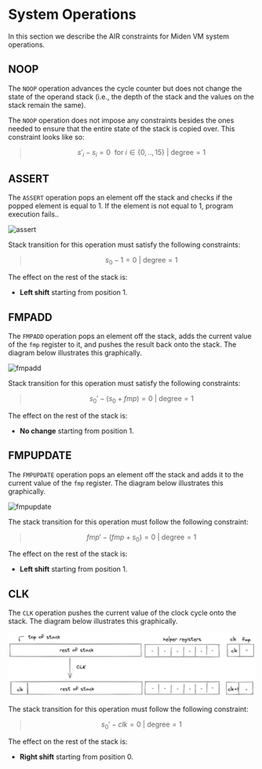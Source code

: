 # System Operations
In this section we describe the AIR constraints for Miden VM system operations.  

## NOOP
The `NOOP` operation advances the cycle counter but does not change the state of the operand stack (i.e., the depth of the stack and the values on the stack remain the same). 

The `NOOP` operation does not impose any constraints besides the ones needed to ensure that the entire state of the stack is copied over. This constraint looks like so:

>$$
s'_i - s_i = 0 \ \text{ for } i \in \{0, .., 15\} \text { | degree} = 1
$$

## ASSERT
The `ASSERT` operation pops an element off the stack and checks if the popped element is equal to $1$. If the element is not equal to $1$, program execution fails..

![assert](../../assets/design/stack/system_ops/ASSERT.png)

Stack transition for this operation must satisfy the following constraints:

>$$
s_0 - 1 = 0 \text{ | degree} = 1
$$

The effect on the rest of the stack is:
* **Left shift** starting from position $1$.

## FMPADD
The `FMPADD` operation pops an element off the stack, adds the current value of the `fmp` register to it, and pushes the result back onto the stack. The diagram below illustrates this graphically.

![fmpadd](../../assets/design/stack/system_ops/FMPADD.png)

Stack transition for this operation must satisfy the following constraints:

>$$
s_0' - (s_0 + fmp) = 0 \text{ | degree} = 1
$$

The effect on the rest of the stack is:
* **No change** starting from position $1$.

## FMPUPDATE
The `FMPUPDATE` operation pops an element off the stack and adds it to the current value of the `fmp` register. The diagram below illustrates this graphically.

![fmpupdate](../../assets/design/stack/system_ops/FMPUPDATE.png)

The stack transition for this operation must follow the following constraint:

>$$
fmp' - (fmp + s_0) = 0 \text{ | degree} = 1
$$

The effect on the rest of the stack is:
* **Left shift** starting from position $1$.

## CLK
The `CLK` operation pushes the current value of the clock cycle onto the stack. The diagram below illustrates this graphically.

![clk](../../assets/design/stack/system_ops/CLK.png)

The stack transition for this operation must follow the following constraint:

>$$
s_0' - clk = 0 \text{ | degree} = 1
$$

The effect on the rest of the stack is:
* **Right shift** starting from position $0$.